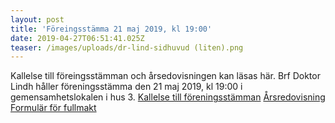 ```yaml
---
layout: post
title: 'Föreingsstämma 21 maj 2019, kl 19:00'
date: 2019-04-27T06:51:41.025Z
teaser: /images/uploads/dr-lind-sidhuvud (liten).png
---
```

Kallelse till föreingsstämman och årsedovisningen kan läsas här. Brf Doktor Lindh håller föreningsstämma den 21 maj 2019, kl 19:00 i  gemensamhetslokalen i hus 3.
[Kallelse till föreningsstämman](/images/uploads/Kallelse_Foreningsstamma_var_2019.pdf)
[Årsredovisning](/images/uploads/Arsredovisning_2018.pdf)
[Formulär för fullmakt](/images/uploads/Fullmakt.pdf)
